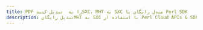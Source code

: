 ---title: PDF را به  تبدیل کنیدSXC، MHT به SXC مبدل رایگان یا Perl SDKdescription: تبدیل رایگانMHT به SXC با استفاده از Perl Cloud APIs & SDK همچنین اسناد PDF را در Cloud ایجاد، ویرایش و رندر کنید.---